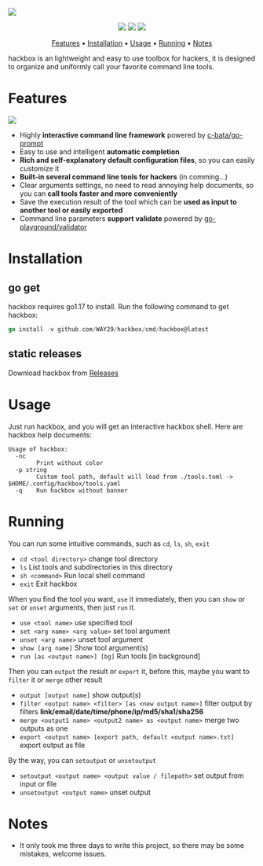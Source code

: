 ![](https://tuchuang-1300339532.cos.ap-chengdu.myqcloud.com/img/hackbox.png)


<p align="center">
<a href="https://opensource.org/licenses/MIT"><img src="https://img.shields.io/badge/license-MIT-_red.svg"></a>
<a href="https://goreportcard.com/badge/github.com/WAY29/hackbox"><img src="https://goreportcard.com/badge/github.com/WAY29/hackbox"></a>
<a href="https://github.com/WAY29/hackbox/releases"><img src="https://img.shields.io/github/release/WAY29/hackbox"></a>
</p>

<p align="center">
  <a href="#features">Features</a> •
  <a href="#installation">Installation</a> •
  <a href="#usage">Usage</a> •
  <a href="#running">Running</a> •
<a href="#notes">Notes</a>
</p>

hackbox is an lightweight and easy to use toolbox for hackers, it is designed to organize and uniformly call your favorite command line tools.

# Features
![](https://tuchuang-1300339532.cos.ap-chengdu.myqcloud.com/img/20220510094809.png)

- Highly **interactive command line framework** powered by [c-bata/go-prompt](https://github.com/c-bata/go-prompt)
- Easy to use and intelligent **automatic completion**
- **Rich and self-explanatory default configuration files**, so you can easily customize it
- **Built-in several command line tools for hackers** (in comming...)
- Clear arguments settings, no need to read annoying help documents, so you can **call tools faster and more conveniently**
- Save the execution result of the tool which can be **used as input to another tool or easily exported**
- Command line parameters **support validate** powered by [go-playground/validator](https://github.com/go-playground/validator)

# Installation
## go get
hackbox requires go1.17 to install. Run the following command to get hackbox:
```go
go install -v github.com/WAY29/hackbox/cmd/hackbox@latest
```

## static releases
Download hackbox from [Releases](https://github.com/WAY29/hackbox/releases)

# Usage
Just run hackbox, and you will get an interactive hackbox shell. Here are hackbox help documents:
```
Usage of hackbox:
  -nc
        Print without color
  -p string
        Custom tool path, default will load from ./tools.toml -> $HOME/.config/hackbox/tools.yaml
  -q    Run hackbox without banner
```

# Running
You can run some intuitive commands, such as `cd`, `ls`, `sh`, `exit`
- `cd <tool directory>` change tool directory
- `ls` List tools and subdirectories in this directory
- `sh <command>` Run local shell command
- `exit` Exit hackbox

When you find the tool you want, `use` it immediately, then you can `show` or `set` or `unset` arguments, then just `run` it.
- `use <tool name>` use specified tool
- `set <arg name> <arg value>` set tool argument
- `unset <arg name>` unset tool argument
- `show [arg name]` Show tool argument(s)
- `run [as <output name>] [bg]` Run tools [in background]

Then you can `output` the result or `export` it, before this, maybe you want to `filter` it or `merge` other result
- `output [output name]` show output(s)
- `filter <output name> <filter> [as <new output name>]` filter output by filters **link/email/date/time/phone/ip/md5/sha1/sha256**
- `merge <output1 name> <output2 name> as <output name>` merge two outputs as one
- `export <output name> [export path, default <output name>.txt]` export output as file

By the way, you can `setoutput` or `unsetoutput`
- `setoutput <output name> <output value / filepath>` set output from input or file
- `unsetoutput <output name>` unset output

# Notes
- It only took me three days to write this project, so there may be some mistakes, welcome issues.





